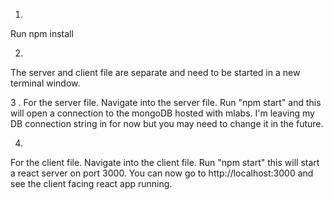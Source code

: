 1. 
Run npm install

2. 
The server and client file are separate and need to be started in a new terminal window.

3 . 
For the server file. Navigate into the server file. Run "npm start" and this will open a connection to the mongoDB hosted with
mlabs. I'm leaving my DB connection string in for now but you may need to change it in the future.

4. 
For the client file. Navigate into the client file. Run "npm start" this will start a react server on port 3000. You can now
go to http://localhost:3000 and see the client facing react app running.



